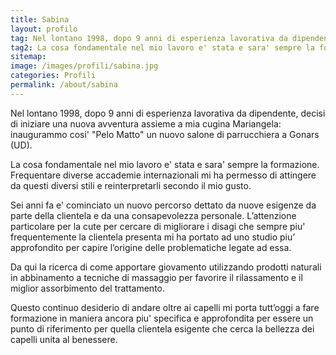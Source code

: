 ```yaml
---
title: Sabina
layout: profilo
tag: Nel lontano 1998, dopo 9 anni di esperienza lavorativa da dipendente, decisi di iniziare una nuova avventura assieme a mia cugina Mariangela. Inaugurammo cosi' "Pelo Matto" un nuovo salone di parrucchiera a Gonars (UD).
tag2: La cosa fondamentale nel mio lavoro e' stata e sara' sempre la formazione.
sitemap:
image: /images/profili/sabina.jpg
categories: Profili
permalink: /about/sabina
---
```


Nel lontano 1998, dopo 9 anni di esperienza lavorativa da dipendente, decisi di iniziare una nuova avventura assieme a mia cugina Mariangela: inaugurammo cosi' "Pelo Matto" un nuovo salone di parrucchiera a Gonars (UD).

La cosa fondamentale nel mio lavoro e' stata e sara' sempre la formazione.
Frequentare diverse accademie internazionali mi ha permesso di attingere da questi diversi stili e reinterpretarli secondo il mio gusto.

Sei anni fa e' cominciato un nuovo percorso dettato da nuove esigenze da parte della clientela e da una consapevolezza personale.
L’attenzione particolare per la cute per cercare di migliorare i disagi che sempre piu' frequentemente la clientela presenta mi ha portato ad uno studio piu’ approfondito per capire l’origine delle problematiche legate ad essa.

Da qui la ricerca di come apportare giovamento utilizzando prodotti naturali in abbinamento a tecniche di massaggio per favorire il rilassamento e il miglior assorbimento del trattamento.

Questo continuo desiderio di andare oltre ai capelli mi porta tutt’oggi a fare formazione in maniera ancora piu' specifica e approfondita per essere un punto di riferimento per quella clientela esigente che cerca la bellezza dei capelli unita al benessere.

